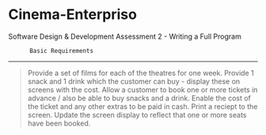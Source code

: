 # Cinema-Enterpriso
Software Design &amp; Development Assessment 2 - Writing a Full Program

          Basic Requirements
-------------------------------------
> Provide a set of films for each of the theatres for one week.
> Provide 1 snack and 1 drink which the customer can buy - display these on screens with the cost.
> Allow a customer to book one or more tickets in advance / also be able to buy snacks and a drink.
> Enable the cost of the ticket and any other extras to be paid in cash.
> Print a reciept to the screen.
> Update the screen display to reflect that one or more seats have been booked.
